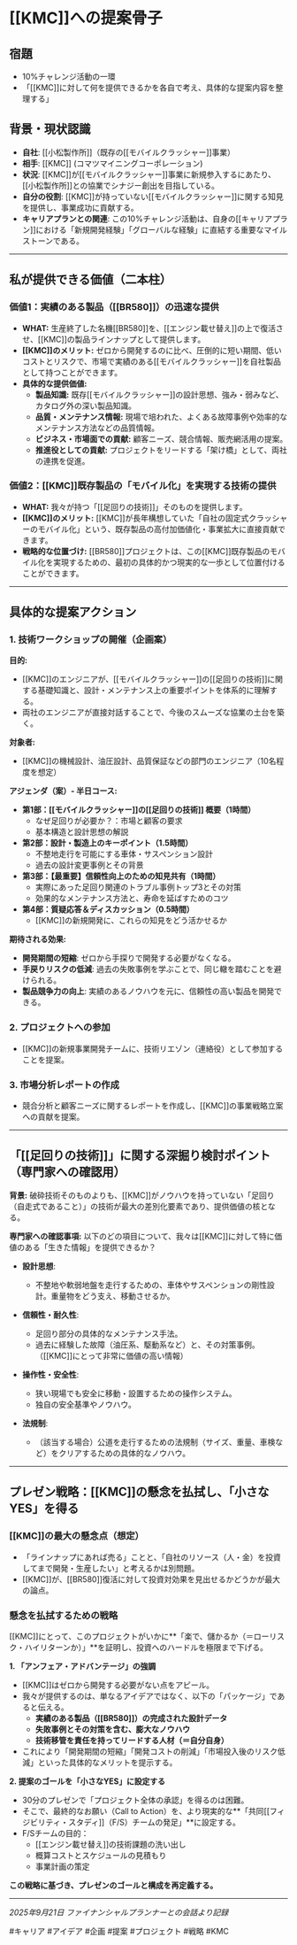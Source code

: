 # [[KMC]]への提案骨子

## 宿題
- 10%チャレンジ活動の一環
- 「[[KMC]]に対して何を提供できるかを各自で考え、具体的な提案内容を整理する」

## 背景・現状認識
- **自社**: [[小松製作所]]（既存の[[モバイルクラッシャー]]事業）
- **相手**: [[KMC]] (コマツマイニングコーポレーション)
- **状況**: [[KMC]]が[[モバイルクラッシャー]]事業に新規参入するにあたり、[[小松製作所]]との協業でシナジー創出を目指している。
- **自分の役割**: [[KMC]]が持っていない[[モバイルクラッシャー]]に関する知見を提供し、事業成功に貢献する。
- **キャリアプランとの関連**: この10%チャレンジ活動は、自身の[[キャリアプラン]]における「新規開発経験」「グローバルな経験」に直結する重要なマイルストーンである。

---

## 私が提供できる価値（二本柱）

### 価値1：実績のある製品（[[BR580]]）の迅速な提供
- **WHAT:** 生産終了した名機[[BR580]]を、[[エンジン載せ替え]]の上で復活させ、[[KMC]]の製品ラインナップとして提供します。
- **[[KMC]]のメリット:** ゼロから開発するのに比べ、圧倒的に短い期間、低いコストとリスクで、市場で実績のある[[モバイルクラッシャー]]を自社製品として持つことができます。
- **具体的な提供価値:**
    - **製品知識:** 既存[[モバイルクラッシャー]]の設計思想、強み・弱みなど、カタログ外の深い製品知識。
    - **品質・メンテナンス情報:** 現場で培われた、よくある故障事例や効率的なメンテナンス方法などの品質情報。
    - **ビジネス・市場面での貢献:** 顧客ニーズ、競合情報、販売網活用の提案。
    - **推進役としての貢献:** プロジェクトをリードする「架け橋」として、両社の連携を促進。

### 価値2：[[KMC]]既存製品の「モバイル化」を実現する技術の提供
- **WHAT:** 我々が持つ「[[足回りの技術]]」そのものを提供します。
- **[[KMC]]のメリット:** [[KMC]]が長年構想していた「自社の固定式クラッシャーのモバイル化」という、既存製品の高付加価値化・事業拡大に直接貢献できます。
- **戦略的な位置づけ:** [[BR580]]プロジェクトは、この[[KMC]]既存製品のモバイル化を実現するための、最初の具体的かつ現実的な一歩として位置付けることができます。

---

## 具体的な提案アクション

### 1. 技術ワークショップの開催（企画案）
**目的:**
- [[KMC]]のエンジニアが、[[モバイルクラッシャー]]の[[足回りの技術]]に関する基礎知識と、設計・メンテナンス上の重要ポイントを体系的に理解する。
- 両社のエンジニアが直接対話することで、今後のスムーズな協業の土台を築く。

**対象者:**
- [[KMC]]の機械設計、油圧設計、品質保証などの部門のエンジニア（10名程度を想定）

**アジェンダ（案）- 半日コース:**
- **第1部：[[モバイルクラッシャー]]の[[足回りの技術]] 概要（1時間）**
    - なぜ足回りが必要か？：市場と顧客の要求
    - 基本構造と設計思想の解説
- **第2部：設計・製造上のキーポイント（1.5時間）**
    - 不整地走行を可能にする車体・サスペンション設計
    - 過去の設計変更事例とその背景
- **第3部：【最重要】信頼性向上のための知見共有（1時間）**
    - 実際にあった足回り関連のトラブル事例トップ3とその対策
    - 効果的なメンテナンス方法と、寿命を延ばすためのコツ
- **第4部：質疑応答＆ディスカッション（0.5時間）**
    - [[KMC]]の新規開発に、これらの知見をどう活かせるか

**期待される効果:**
- **開発期間の短縮**: ゼロから手探りで開発する必要がなくなる。
- **手戻りリスクの低減**: 過去の失敗事例を学ぶことで、同じ轍を踏むことを避けられる。
- **製品競争力の向上**: 実績のあるノウハウを元に、信頼性の高い製品を開発できる。

### 2. プロジェクトへの参加
- [[KMC]]の新規事業開発チームに、技術リエゾン（連絡役）として参加することを提案。

### 3. 市場分析レポートの作成
- 競合分析と顧客ニーズに関するレポートを作成し、[[KMC]]の事業戦略立案への貢献を提案。

---

## 「[[足回りの技術]]」に関する深掘り検討ポイント（専門家への確認用）

**背景:** 破砕技術そのものよりも、[[KMC]]がノウハウを持っていない「足回り（自走式であること）」の技術が最大の差別化要素であり、提供価値の核となる。

**専門家への確認事項:**
以下のどの項目について、我々は[[KMC]]に対して特に価値のある「生きた情報」を提供できるか？

- **設計思想**:
  - 不整地や軟弱地盤を走行するための、車体やサスペンションの剛性設計。重量物をどう支え、移動させるか。

- **信頼性・耐久性**:
  - 足回り部分の具体的なメンテナンス手法。
  - 過去に経験した故障（油圧系、駆動系など）と、その対策事例。（[[KMC]]にとって非常に価値の高い情報）

- **操作性・安全性**:
  - 狭い現場でも安全に移動・設置するための操作システム。
  - 独自の安全基準やノウハウ。

- **法規制**:
  - （該当する場合）公道を走行するための法規制（サイズ、重量、車検など）をクリアするための具体的なノウハウ。

---

## プレゼン戦略：[[KMC]]の懸念を払拭し、「小さなYES」を得る

### [[KMC]]の最大の懸念点（想定）
- 「ラインナップにあれば売る」ことと、「自社のリソース（人・金）を投資してまで開発・生産したい」と考えるかは別問題。
- [[KMC]]が、[[BR580]]復活に対して投資対効果を見出せるかどうかが最大の論点。

### 懸念を払拭するための戦略
[[KMC]]にとって、このプロジェクトがいかに**「楽で、儲かるか（＝ローリスク・ハイリターンか）」**を証明し、投資へのハードルを極限まで下げる。

**1. 「アンフェア・アドバンテージ」の強調**
   - [[KMC]]はゼロから開発する必要がない点をアピール。
   - 我々が提供するのは、単なるアイデアではなく、以下の「パッケージ」であると伝える。
     - **実績のある製品（[[BR580]]）の完成された設計データ**
     - **失敗事例とその対策を含む、膨大なノウハウ**
     - **技術移管を責任を持ってリードする人材（＝自分自身）**
   - これにより「開発期間の短縮」「開発コストの削減」「市場投入後のリスク低減」といった具体的なメリットを提示する。

**2. 提案のゴールを「小さなYES」に設定する**
   - 30分のプレゼンで「プロジェクト全体の承認」を得るのは困難。
   - そこで、最終的なお願い（Call to Action）を、より現実的な**「共同[[フィジビリティ・スタディ]]（F/S）チームの発足」**に設定する。
   - F/Sチームの目的：
     - [[エンジン載せ替え]]の技術課題の洗い出し
     - 概算コストとスケジュールの見積もり
     - 事業計画の策定

**この戦略に基づき、プレゼンのゴールと構成を再定義する。**

---
*2025年9月21日 ファイナンシャルプランナーとの会話より記録*

#キャリア #アイデア #企画 #提案 #プロジェクト #戦略 #KMC
